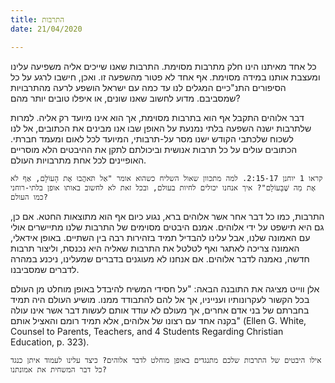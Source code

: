 ```yaml
---
title: התרבות
date: 21/04/2020

---
```


כל אחד מאיתנו הינו חלק מתרבות מסוימת. התרבות שאנו שייכים אליה משפיעה עלינו ומעצבת אותנו במידה מסוימת. אף אחד לא פטור מהשפעה זו. ואכן, חישבו לרגע על כל הסיפורים התנ"כיים המגלים לנו עד כמה עם ישראל הושפע לרעה מהתרבויות שמסביבם. מדוע לחשוב שאנו שונים, או איפלו טובים יותר מהם?

דבר אלוהים התקבל אף הוא בתרבות מסוימת, אך הוא אינו מיועד רק אליה. למרות שלתרבות ישנה השפעה בלתי נמנעת על האופן שבו אנו מבינים את הכתובים, אל לנו לשכוח שלכתבי הקודש ישנו מסר על-תרבותי, המיועד לכל לאום ומעמד חברתי. הכתובים עולים על כל תרבות אנושית וביכולתם לתקן את ההיבטים הלא מוסריים האופיינים לכל אחת מתרבויות העולם.

`קראו 1 יוחנן 2:15-17. למה מתכוון שאול השליח כשהוא אומר "אַל תֹּאהֲבוּ אֶת הָעוֹלָם, אַף לֹא אֶת מַה שֶּׁבָּעוֹלָם"? איך אנחנו יכולים לחיות בעולם, ובכל זאת לא לחשוב באותו אופן בלתי-רוחני כמו העולם?`

התרבות, כמו כל דבר אחר אשר אלוהים ברא, נגוע כיום אף הוא מתוצאות החטא. אם כן, גם היא תישפט על ידי אלוהים. אמנם היבטים מסוימים של התרבות שלנו מתיישרים אולי עם האמונה שלנו, אבל עלינו להבדיל תמיד בזהירות רבה בין השתיים. באופן אידאלי, האמונה צריכה לאתגר ואף לטלטל את התרבות שאליה היא נכנסת, וליצור תרבות חדשה, נאמנה לדבר אלוהים. אם אנחנו לא מעוגנים בדברים שמעלינו, ניכנע במהרה לדברים שמסביבנו.

אלן ווייט מציגה את התובנה הבאה: "על חסידי המשיח להיבדל באופן מוחלט מן העולם בכל הקשור לעקרונותיו וענייניו, אך אל להם להתבודד ממנו. מושיע העולם היה תמיד בחברתם של בני אדם אחרים, אך מעולם לא עודד אותם לעשות דבר אשר אינו עולה בקנה אחד עם רצונו של אלוהים, אלא תמיד רומם והאציל אותם" (Ellen G. White, Counsel to Parents, Teachers, and 4 Students Regarding Christian Education, p. 323).

`אילו היבטים של התרבות שלכם מתנגדים באופן מוחלט לדבר אלוהים? כיצד עלינו לעמוד איתן כנגד כל דבר המשחית את אמונתנו?`